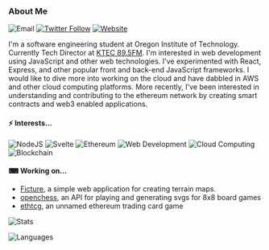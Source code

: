 ### About Me

![Email](https://img.shields.io/badge/-tristen.mengis@gmail.com-lightgrey?style=for-the-badge&logo=gmail)
[![Twitter Follow](https://img.shields.io/twitter/follow/mengistristen?color=%20%2300acee&label=Follow%20me%20on%20Twitter&style=for-the-badge)][twitter]
[![Website](https://img.shields.io/badge/-Portfolio-black?style=for-the-badge&logo=github)][website]

I'm a software engineering student at Oregon Institute of Technology. Currently Tech Director at [KTEC 89.5FM][ktec]. I'm interested in web development using JavaScript and other web technologies. I've experimented with React, Express, and other popular front and back-end JavaScript frameworks. I would like to dive more into working on the cloud and have dabbled in AWS and other cloud computing platforms. More recently, I've been interested in understanding and contributing to the ethereum network by creating smart contracts and web3 enabled applications. 

#### ⚡ Interests...

![NodeJS](https://img.shields.io/badge/-Nodejs-black?style=for-the-badge&logo=Node.js)
![Svelte](https://img.shields.io/badge/-Svelte-white?style=for-the-badge&logo=svelte)
![Ethereum](https://img.shields.io/badge/-Ethereum-333333?style=for-the-badge&logo=ethereum)
![Web Development](https://img.shields.io/badge/-Web%20development-blue?style=for-the-badge)
![Cloud Computing](https://img.shields.io/badge/-Cloud%20computing-orange?style=for-the-badge)
![Blockchain](https://img.shields.io/badge/-Blockchain-green?style=for-the-badge)

#### ⌨ Working on...

- [Ficture](https://github.com/mengistristen/ficture), a simple web application for creating terrain maps.
- [openchess](https://github.com/mengistristen/openchess), an API for playing and generating svgs for 8x8 board games
- [ethtcg](https://github.com/mengistristen/ethtcg), an unnamed ethereum trading card game

![Stats](https://github-readme-stats.vercel.app/api/?username=mengistristen&show_icons=true)

![Languages](https://github-readme-stats.vercel.app/api/top-langs/?username=mengistristen&layout=compact)

[twitter]: https://twitter.com/thetmeng
[ktec]: https://ktec895.com
[website]: https://mengistristen.github.io
